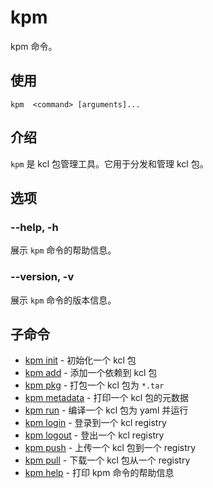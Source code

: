 # kpm

kpm 命令。

## 使用

```shell
kpm  <command> [arguments]...
```

## 介绍

`kpm` 是 kcl 包管理工具。它用于分发和管理 kcl 包。

## 选项

### --help, -h

展示 `kpm` 命令的帮助信息。

### --version, -v

展示 `kpm` 命令的版本信息。

## 子命令

- [kpm init](./1.init.md) - 初始化一个 kcl 包
- [kpm add](./2.add.md) - 添加一个依赖到 kcl 包
- [kpm pkg](./3.pkg.md) - 打包一个 kcl 包为 `*.tar`
- [kpm metadata](./4.metadata.md) - 打印一个 kcl 包的元数据
- [kpm run](./5.run.md) - 编译一个 kcl 包为 yaml 并运行
- [kpm login](./6.login.md) - 登录到一个 kcl registry
- [kpm logout](./7.logout.md) - 登出一个 kcl registry
- [kpm push](./8.push.md) - 上传一个 kcl 包到一个 registry
- [kpm pull](./9.pull.md) - 下载一个 kcl 包从一个 registry
- [kpm help](./10.help.md) - 打印 kpm 命令的帮助信息
